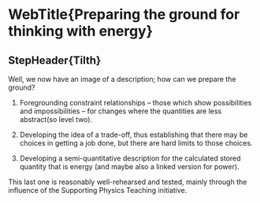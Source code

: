 # WebTitle{Preparing the ground for thinking with energy}

## StepHeader{Tilth}

Well, we now have an image of a description; how can we prepare the ground?

1. Foregrounding constraint relationships – those which show possibilities and impossibilities – for changes where the quantities are less abstract(so level two).

2. Developing the idea of a trade-off, thus establishing that there may be choices in getting a job done, but there are hard limits to those choices.

3. Developing a semi-quantitative description for the calculated stored quantity that is energy (and maybe also a linked version for power).

This last one is reasonably well-rehearsed and tested, mainly through the influence of the Supporting Physics Teaching initiative.
